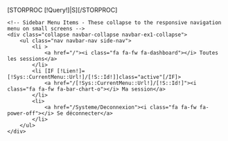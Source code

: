 [STORPROC [!Query!]|S][/STORPROC]

    <!-- Sidebar Menu Items - These collapse to the responsive navigation menu on small screens -->
    <div class="collapse navbar-collapse navbar-ex1-collapse">
        <ul class="nav navbar-nav side-nav">
            <li >
                <a href="/"><i class="fa fa-fw fa-dashboard"></i> Toutes les sessions</a>
            </li>
            <li [IF [!Lien!]=[!Sys::CurrentMenu::Url!]/[!S::Id!]]class="active"[/IF]>
                <a href="/[!Sys::CurrentMenu::Url!]/[!S::Id!]"><i class="fa fa-fw fa-bar-chart-o"></i> Ma session</a>
            </li>
            <li>
                <a href="/Systeme/Deconnexion"><i class="fa fa-fw fa-power-off"></i> Se déconnecter</a>
            </li>
        </ul>
    </div>
